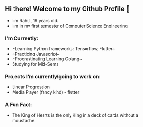 ## Hi there! Welcome to my Github Profile 👋

- I'm Rahul, 19 years old.
- I'm in my first semester of Computer Science Engineering

### I'm Currently:
- ~Learning Python frameworks: Tensorflow, Flutter~
- ~Practicing Javascript~
- ~Procrastinating Learning Golang~
- Studying for Mid-Sems

### Projects I'm currently/going to work on:
- Linear Progression
- Media Player (fancy kind) - flutter

### A Fun Fact:
- The King of Hearts is the only King in a deck of cards without a moustache.
